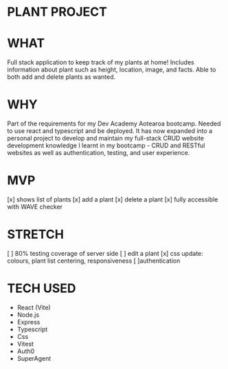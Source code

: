 # PLANT PROJECT

# WHAT
Full stack application to keep track of my plants at home! Includes information about plant such as height, location, image, and facts. Able to both add and delete plants as wanted.

# WHY
Part of the requirements for my Dev Academy Aotearoa bootcamp. Needed to use react and typescript and be deployed. It has now expanded into a personal project to develop and maintain my full-stack CRUD website development knowledge I learnt in my bootcamp - CRUD and RESTful websites as well as authentication, testing, and user experience.

# MVP
[x] shows list of plants 
[x] add a plant
[x] delete a plant
[x] fully accessible with WAVE checker 

# STRETCH
[ ] 80% testing coverage of server side
[ ] edit a plant
[x] css update: colours, plant list centering, responsiveness
[ ]authentication

# TECH USED
- React (Vite)
- Node.js
- Express
- Typescript
- Css
- Vitest
- Auth0
- SuperAgent